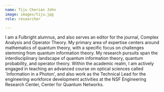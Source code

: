 ```yaml
---
name: Tiju Cherian John
image: images/tiju.jpg
role: researcher

---
```


I am a Fulbright alumnus, and also serves an editor for the journal, Complex Analysis and Operator Theory. My primary area of expertise centers around mathematics of quantum theory, with a specific focus on challenges stemming from quantum information theory. My research pursuits span the interdisciplinary landscape of quantum information theory, quantum probability, and operator theory. Within the academic realm, I am actively engaged in teaching an advanced course on optical sciences called `Information in a Photon', and also work as the Technical Lead for the engineering workforce development activities at the NSF Engineering Research Center, Center for Quantum Networks.